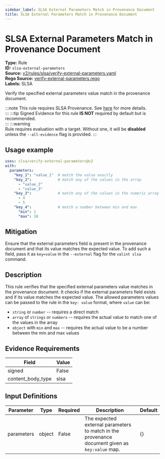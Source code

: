 ```yaml
---
sidebar_label: SLSA External Parameters Match in Provenance Document
title: SLSA External Parameters Match in Provenance Document
---  
```

# SLSA External Parameters Match in Provenance Document  
**Type:** Rule  
**ID:** `slsa-external-parameters`  
**Source:** [v2/rules/slsa/verify-external-parameters.yaml](https://github.com/scribe-public/sample-policies/blob/main/v2/rules/slsa/verify-external-parameters.yaml)  
**Rego Source:** [verify-external-parameters.rego](https://github.com/scribe-public/sample-policies/blob/main/v2/rules/slsa/verify-external-parameters.rego)  
**Labels:** SLSA  

Verify the specified external parameters value match in the provenance document.

:::note 
This rule requires SLSA Provenance. See [here](/docs/valint/help/valint_slsa) for more details.  
::: 
:::tip 
Signed Evidence for this rule **IS NOT** required by default but is recommended.  
::: 
:::warning  
Rule requires evaluation with a target. Without one, it will be **disabled** unless the `--all-evidence` flag is provided.
::: 

## Usage example

```yaml
uses: slsa/verify-external-parameters@v2
with:
  parameters:
    "key_1": "value_1"  # match the value exactly
    "key_2":            # match any of the values in the array
      - "value_2"
      - "value_3"
    "key_3":            # match any of the values in the numeric array
      - 4
      - 5
    "key_4":            # match a number between min and max
      "min": 1
      "max": 10
```

## Mitigation  
Ensure that the external parameters field is present in the provenance document and that its value matches the expected value. To add such a field, pass it as `key=value` in the `--external` flag for the `valint slsa` command.


## Description  
This rule verifies that the specified external parameters value matches in the provenance document.
It checks if the external parameters field exists and if its value matches the expected value.
The allowed parameters values can be passed to the rule in the `key: value` format, where `value` can be:
- `string` or `number` -- requires a direct match
- `array` of `strings` or `numbers` -- requires the actual value to match one of the values in the array
- `object` with `min` and `max` -- requires the actual value to be a number between the min and max values

## Evidence Requirements  
| Field | Value |
|-------|-------|
| signed | False |
| content_body_type | slsa |

## Input Definitions  
| Parameter | Type | Required | Description | Default |
|-----------|------|----------|-------------| --------|
| parameters | object | False | The expected external parameters to match in the provenance document given as `key:value` map. | {} |

